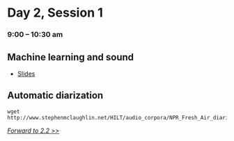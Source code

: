 # Day 2, Session 1
### 9:00 – 10:30 am

## Machine learning and sound

- [Slides](https://github.com/stevemclaugh/HILT-Audio-ML/blob/master/Day_2/Day_2_ML.pptx)


## Automatic diarization

```
wget http://www.stephenmclaughlin.net/HILT/audio_corpora/NPR_Fresh_Air_diarized.zip
```








[*Forward to 2.2 >>*](2.2.md)
